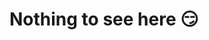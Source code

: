 # Nothing to see here 😏

<!-- # Tailwind HTML Landing Page Template
![LandingPage](/images/example.gif)

# Getting Started Tutorial
[![Tailwind + Github Pages + Stripe + Rewrite.blog in under 10 minutesHERE](https://img.youtube.com/vi/ooFFdbx0JXk/0.jpg)](https://www.youtube.com/watch?v=ooFFdbx0JXk)

## Step #1 - Download Template
### [HERE](https://github.com/tmoreton/tailwind-html-template/archive/refs/heads/main.zip)

## Step #2 - Create Github repo with Website Name
###### Make sure your repository is set to PUBLIC

![Create Github Repository](/images/github-repo.png)
```
git init
git add README.md
git commit -m "first commit"
git branch -M main
git remote add origin https://github.com/tmoreton/YOUR-REPOSITORY-NAME-HERE.git
git push -u origin main
```


## Step #3 - Activate Github pages
![Create Github Repository](/images/github-pages.png)

##### Navigate to https://github.com/tmoreton/YOUR-REPOSITORY-NAME-HERE/settings/pages
Set branch to main and save 


# Optional - (If you want to collect and send emails)

## Step #4 (optional) - Signup for [Rewrite.blog](https://rewrite.blog/)


## Step #5 (optional) - Add Rewrite.blog to collect emails
##### Rewrite script is already in the template but you will just need to replace the ID value here: <input hidden name="id" type="text" value="YOUR_ID_HERE" required />

Full Code Example:
```
<form action="https://rewrite.blog/notion/subscribe" method="post">
<input name="name" type="text" />
<input name="email" type="email" required />
<input hidden name="id" type="text" value="YOUR_ID_HERE" required />
<input hidden name="rewrite" type="text" />
<input hidden name="success_url" type="text" value="YOUR_REDIRECT_URL_HERE" required />
<input type="submit" value="Subscribe" />
</form>
```


## Step #6 - [It's Live](https://tmoreton.github.io/tailwind-html-template)
Once you make changes to your own Github repo it will be visible at https://YOUR-GITHUB-USERNAME.github.io/YOUR-REPOSITORY-NAME-HERE -->
